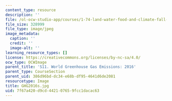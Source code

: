 ```yaml
---
content_type: resource
description: ''
file: /ol-ocw-studio-app/courses/1-74-land-water-food-and-climate-fall-2020/7f67a420d9cd442107659fcc1dacac63_GHG2016s.jpg
file_size: 328999
file_type: image/jpeg
image_metadata:
  caption: ''
  credit: ''
  image-alt: ''
learning_resource_types: []
license: https://creativecommons.org/licenses/by-nc-sa/4.0/
ocw_type: OCWImage
parent_title: 'S11. World Greenhouse Gas Emissions: 2016'
parent_type: CourseSection
parent_uid: 386d96bd-dc34-e68b-df95-4641d6de2081
resourcetype: Image
title: GHG2016s.jpg
uid: 7f67a420-d9cd-4421-0765-9fcc1dacac63
---
```


